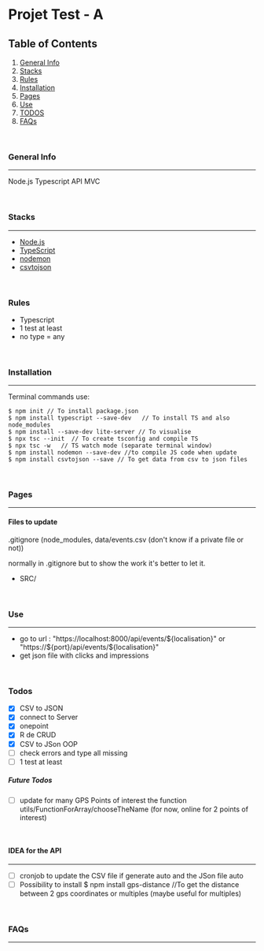 # Projet Test - A

## Table of Contents
1. [General Info](#general-info)
2. [Stacks](#stacks)
3. [Rules](#rules)
4. [Installation](#installation)
5. [Pages](#pages)
6. [Use](#use)
7. [TODOS](#todos)
8. [FAQs](#faqs)

<br/>

### General Info
---
Node.js Typescript API MVC

<br/>

### Stacks
---
- [Node.js](https://nodejs.org/en/)
- [TypeScript](https://www.typescriptlang.org/)
- [nodemon](https://www.npmjs.com/package/nodemon)
- [csvtojson](https://www.npmjs.com/package/csvtojson)


<br/>

### Rules

- Typescript
- 1 test at least
- no type = any


<br/>

### Installation
---

Terminal commands use:

```
$ npm init // To install package.json
$ npm install typescript --save-dev   // To install TS and also node_modules
$ npm install --save-dev lite-server // To visualise
$ npx tsc --init  // To create tsconfig and compile TS
$ npx tsc -w   // TS watch mode (separate terminal window)
$ npm install nodemon --save-dev //to compile JS code when update
$ npm install csvtojson --save // To get data from csv to json files
```

<br/>

### Pages
---


#### Files to update
.gitignore (node_modules, data/events.csv (don't know if a private file or not))

normally in .gitignore but to show the work it's better to let it.
- SRC/


<br/>

### Use
---
- go to url : "https://localhost:8000/api/events/${localisation}" or "https://${port}/api/events/${localisation}"
- get json file with clicks and impressions

<br/>

### Todos
- [X] CSV to JSON
- [X] connect to Server
- [X] onepoint
- [X] R de CRUD
- [X] CSV to JSon OOP
- [ ] check errors and type all missing
- [ ] 1 test at least

##### Future Todos
- [ ] update for many GPS Points of interest the function utils/FunctionForArray/chooseTheName (for now, online for 2 points of interest)

<br/>

#### IDEA for the API
---
- [ ] cronjob to update the CSV file if generate auto and the JSon file auto
- [ ] Possibility to install \$ npm install gps-distance //To get the distance between 2 gps coordinates or multiples (maybe useful for multiples)
<br/>

### FAQs
---






